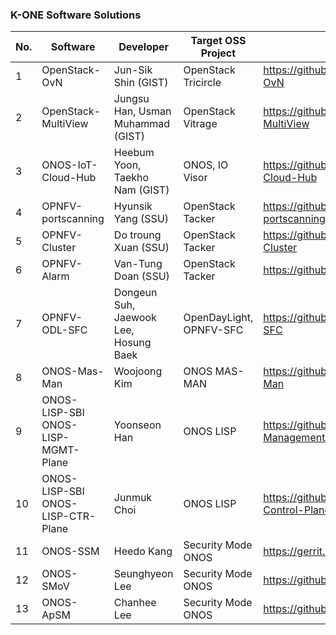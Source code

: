 ### K-ONE Software Solutions

No. | Software | Developer | Target OSS Project | Github Repository | 
----|----------|-----------|--------------------|-------------------|
1| OpenStack-OvN | Jun-Sik Shin (GIST) | OpenStack Tricircle | https://github.com/K-OpenNet/OpenStack-OvN |
2| OpenStack-MultiView | Jungsu Han, Usman Muhammad (GIST) | OpenStack Vitrage | https://github.com/K-OpenNet/OpenStack-MultiView |
3| ONOS-IoT-Cloud-Hub | Heebum Yoon, Taekho Nam (GIST) | ONOS, IO Visor | https://github.com/K-OpenNet/ONOS-IoT-Cloud-Hub |
4| OPNFV-portscanning | Hyunsik Yang (SSU) | OpenStack Tacker | https://github.com/K-OpenNet/OPNFV-portscanning |
5| OPNFV-Cluster | Do troung Xuan (SSU) | OpenStack Tacker | https://github.com/K-OpenNet/OPNFV-Cluster |
6| OPNFV-Alarm | Van-Tung Doan (SSU) | OpenStack Tacker | https://github.com/K-OpenNet/OPNFV-Alarm |
7| OPNFV-ODL-SFC | Dongeun Suh, Jaewook Lee, Hosung Baek | OpenDayLight, OPNFV-SFC | https://github.com/K-OpenNet/OPNFV-ODL-SFC |
8| ONOS-Mas-Man | Woojoong Kim | ONOS MAS-MAN | https://github.com/K-OpenNet/ONOS-MAS-Man |
9| ONOS-LISP-SBI ONOS-LISP-MGMT-Plane | Yoonseon Han| ONOS LISP | https://github.com/K-OpenNet/ONOS-LISP-Management-Plane |
10| ONOS-LISP-SBI ONOS-LISP-CTR-Plane | Junmuk Choi | ONOS LISP | https://github.com/K-OpenNet/ONOS-LISP-Control-Plane |
11| ONOS-SSM | Heedo Kang | Security Mode ONOS | https://gerrit.onosproject.org/#/q/Heedo+Kang |
12| ONOS-SMoV | Seunghyeon Lee | Security Mode ONOS | https://github.com/K-OpenNet/ONOS-SMoV |
13| ONOS-ApSM | Chanhee Lee | Security Mode ONOS | https://github.com/K-OpenNet/ONOS-ApSM |
